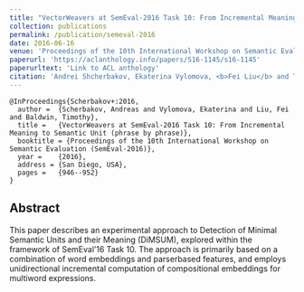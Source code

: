 ```yaml
---
title: "VectorWeavers at SemEval-2016 Task 10: From Incremental Meaning to Semantic Unit (phrase by phrase)"
collection: publications
permalink: /publication/semeval-2016
date: 2016-06-16
venue: 'Proceedings of the 10th International Workshop on Semantic Evaluation (SemEval-2016)'
paperurl: 'https://aclanthology.info/papers/S16-1145/s16-1145'
paperurltext: 'Link to ACL anthology'
citation: 'Andrei Shcherbakov, Ekaterina Vylomova, <b>Fei Liu</b> and Timothy Baldwin (2016) <a href="http://liufly.github.io/files/papers/semeval-2016.pdf"><u>VectorWeavers at SemEval-2016 Task 10: From Incremental Meaning to Semantic Unit (phrase by phrase)</u></a>, In <i>Proceedings of the 10th International Workshop on Semantic Evaluation (SemEval-2016)</i>, San Diego, USA, pp. 946-952.'
---
```


```
@InProceedings{Scherbakov+:2016,
  author = 	{Scherbakov, Andreas and Vylomova, Ekaterina and Liu, Fei and Baldwin, Timothy},
  title = 	{VectorWeavers at SemEval-2016 Task 10: From Incremental Meaning to Semantic Unit (phrase by phrase)},
  booktitle = {Proceedings of the 10th International Workshop on Semantic Evaluation (SemEval-2016)},
  year = 	{2016},
  address = {San Diego, USA},
  pages = 	{946--952}
}
```

## Abstract
This paper describes an experimental approach to Detection of Minimal Semantic Units and their Meaning (DiMSUM), explored within the framework of SemEval’16 Task 10. The approach is primarily based on a combination of word embeddings and parserbased features, and employs unidirectional incremental computation of compositional embeddings for multiword expressions.